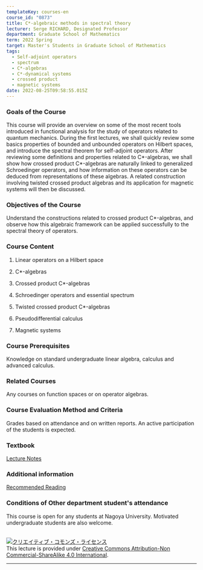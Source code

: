 ```yaml
---
templateKey: courses-en
course_id: "0873"
title: C*-algebraic methods in spectral theory
lecturer: Serge RICHARD, Designated Professor
department: Graduate School of Mathematics
term: 2022 Spring
target: Master's Students in Graduate School of Mathematics
tags:
  - Self-adjoint operators
  - spectrum
  - C*-algebras
  - C*-dynamical systems
  - crossed product
  - magnetic systems
date: 2022-08-25T09:58:55.015Z
---
```


### Goals of the Course

This course will provide an overview on some of the most recent tools introduced in functional analysis for the study of operators related to quantum mechanics. During the first lectures, we shall quickly review some basics properties of bounded and unbounded operators on Hilbert spaces, and introduce the spectral theorem for self-adjoint operators. After reviewing some definitions and properties related to C\*-algebras, we shall show how crossed product C\*-algebras are naturally linked to generalized Schroedinger operators, and how information on these operators can be deduced from representations of these algebras. A related construction involving twisted crossed product algebras and its application for magnetic systems will then be discussed.

### Objectives of the Course

Understand the constructions related to crossed product C\*-algebras, and observe how this algebraic framework can be applied successfully to the spectral theory of operators.

### Course Content

1. Linear operators on a Hilbert space

2. C\*-algebras
3. Crossed product C\*-algebras
4. Schroedinger operators and essential spectrum
5. Twisted crossed product C\*-algebras
6. Pseudodifferential calculus
7. Magnetic systems

### Course Prerequisites

Knowledge on standard undergraduate linear algebra, calculus and advanced calculus.

### Related Courses

Any courses on function spaces or on operator algebras.

### Course Evaluation Method and Criteria

Grades based on attendance and on written reports. An active participation of the students is expected.

### Textbook

[Lecture Notes](http://www.math.nagoya-u.ac.jp/~richard/teaching/s2022/Cstar_methods.pdf)

### Additional information

[Recommended Reading](http://www.math.nagoya-u.ac.jp/~richard/Cstar.html)

### Conditions of Other department student's attendance

This course is open for any students at Nagoya University. Motivated undergraduate students are also welcome.

<br>
<a rel="license" href="http://creativecommons.org/licenses/by-nc-sa/4.0/"><img alt="クリエイティブ・コモンズ・ライセンス" style="border-width:0" style="border-width:0;" data-src="" src="https://i.creativecommons.org/l/by-nc-sa/4.0/88x31.png" /></a><br />This lecture is provided under <a rel="license" href="http://creativecommons.org/licenses/by-nc-sa/4.0/">Creative Commons Attribution-Non Commercial-ShareAlike 4.0 International</a>.

---
